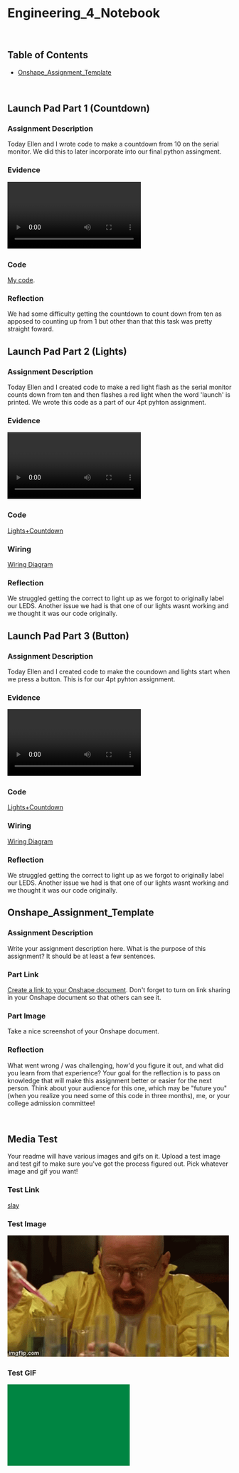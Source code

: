 # Engineering_4_Notebook

&nbsp;

## Table of Contents
* [Onshape_Assignment_Template](#Onshape_Assignment_Template)

&nbsp;

## Launch Pad Part 1 (Countdown)

### Assignment Description

Today Ellen and I wrote code to make a countdown from 10 on the serial monitor. We did this to later incorporate into our final python assingment. 

### Evidence 

![Countdown](https://github.com/gdaless20/Engineering_4_Notebook/blob/main/images/Untitled.mp4)  

### Code
[My code](raspberry-pi/Countdown.py).

### Reflection

We had some difficulty getting the countdown to count down from ten as apposed to counting up from 1 but other than that this task was pretty straight foward.

## Launch Pad Part 2 (Lights)

### Assignment Description

Today Ellen and I created code to make a red light flash as the serial monitor counts down from ten and then flashes a red light when the word 'launch' is printed. We wrote this code as a part of our 4pt pyhton assignment.

### Evidence 

![Lights+Countdown](https://github.com/gdaless20/Engineering_4_Notebook/blob/main/images/ezgif.com-gif-maker%20(1)%20(1)%20(1).mp4)  

### Code

[Lights+Countdown](https://github.com/gdaless20/Engineering_4_Notebook/blob/main/raspberry-pi/Countdown%2BLights)

### Wiring

[Wiring Diagram](https://github.com/gdaless20/Engineering_4_Notebook/blob/main/images/FD7E07F7-CF40-4487-B81E-83630421DA96.jpeg)

### Reflection

We struggled getting the correct to light up as we forgot to originally label our LEDS. Another issue we had is that one of our lights wasnt working and we thought it was our code originally. 

## Launch Pad Part 3 (Button)

### Assignment Description

Today Ellen and I created code to make the coundown and lights start when we press a button. This is for our 4pt pyhton assignment.

### Evidence 

![Button](https://github.com/gdaless20/Engineering_4_Notebook/blob/main/images/ezgif.com-gif-maker%20(1)%20(1)%20(1).mp4)  

### Code

[Lights+Countdown](https://github.com/gdaless20/Engineering_4_Notebook/blob/main/raspberry-pi/Countdown%2BLights)

### Wiring

[Wiring Diagram](https://github.com/gdaless20/Engineering_4_Notebook/blob/main/images/FD7E07F7-CF40-4487-B81E-83630421DA96.jpeg)

### Reflection

We struggled getting the correct to light up as we forgot to originally label our LEDS. Another issue we had is that one of our lights wasnt working and we thought it was our code originally. 

## Onshape_Assignment_Template

### Assignment Description

Write your assignment description here. What is the purpose of this assignment? It should be at least a few sentences.

### Part Link 

[Create a link to your Onshape document](https://cvilleschools.onshape.com/documents/003e413cee57f7ccccaa15c2/w/ea71050bb283bf3bf088c96c/e/c85ae532263d3b551e1795d0?renderMode=0&uiState=62d9b9d7883c4f335ec42021). Don't forget to turn on link sharing in your Onshape document so that others can see it. 

### Part Image

Take a nice screenshot of your Onshape document. 

### Reflection

What went wrong / was challenging, how'd you figure it out, and what did you learn from that experience? Your goal for the reflection is to pass on knowledge that will make this assignment better or easier for the next person. Think about your audience for this one, which may be "future you" (when you realize you need some of this code in three months), me, or your college admission committee!

&nbsp;

## Media Test

Your readme will have various images and gifs on it. Upload a test image and test gif to make sure you've got the process figured out. Pick whatever image and gif you want!

### Test Link
[slay](https://github.com/gdaless20/Engineering_4_Notebook/blob/main/test.py)
### Test Image
![Walter](images/breaking-bad-chemistry.gif)  
### Test GIF
![Green](images/download.png)  
